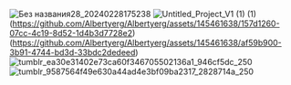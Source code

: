 ![Без названия28_20240228175238](https://github.com/Albertyerg/Albertyerg/assets/145461638/bb4c9bb6-44f1-417b-804e-0b80a8f08df5)
![Untitled_Project_V1 (1) (1)](https://github.com/Albertyerg/Albertyerg/assets/145461638/8b205d14-f67f-4d94-b1cf-ab40e70b36f2) (https://github.com/Albertyerg/Albertyerg/assets/145461638/157d1260-07cc-4c19-8d52-1d4b3d7728e2)
(https://github.com/Albertyerg/Albertyerg/assets/145461638/af59b900-3b91-4744-bd3d-33bdc2dedeed)
![tumblr_ea30e31402e73ca60f346705502136a1_946cf5dc_250](https://github.com/Albertyerg/Albertyerg/assets/145461638/fa59c84a-f278-4ef2-9d8b-264a6d0d00ba)
![tumblr_9587564f49e630a44ad4e3bf09ba2317_2828714a_250](https://github.com/Albertyerg/Albertyerg/assets/145461638/b50c47e2-34cc-48a9-b623-070a34632f35)



